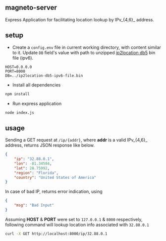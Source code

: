 ## magneto-server

Express Application for facilitating location lookup by IPv_{4,6}_ address. 

## setup

- Create a `config.env` file in current working directory, with content similar to it. Update `DB` field's value with path to unzipped [ip2location db5](https://lite.ip2location.com/database/ip-country-region-city-latitude-longitude) bin file (ipv6).

```text
HOST=0.0.0.0
PORT=8000
DB=../ip2location-db5-ipv6-file.bin
```

- Install all dependencies

```bash
npm install
```

- Run express application

```bash
node index.js
```

## usage

Sending a GET request at `/ip/{addr}`, where **addr** is a valid IPv_{4,6}_ address, returns JSON response like below.

```json
{
	"ip": "32.88.0.1",
	"lon": -81.34584,
	"lat": 28.75992,
	"region": "Florida",
	"country": "United States of America"
}
```

In case of bad IP, returns error indication, using

```json
{
	"msg": "Bad Input"
}
```

Assuming **HOST** & **PORT** were set to `127.0.0.1` & `8000` respectively, following command will lookup location info associated with `32.88.0.1`

```bash
curl -X GET http://localhost:8000/ip/32.88.0.1
```

